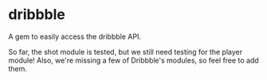 # dribbble

A gem to easily access the dribbble API.

So far, the shot module is tested, but we still need testing for the player module! Also, we're missing a few of Dribbble's modules, so feel free to add them.